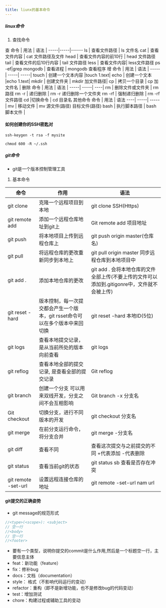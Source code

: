 ```yaml
---
title: liunx的基本命令 
---
```


##### linux命令

  1. 查找命令
  
查
 命令 | 用法 | 语法 |
 -----|-----|------
 ls   | 查看文件路径 | ls 文件名
 cat  | 查看文件内容 | cat 文件路径及文件
 head | 查看文件内容的前10行 | head 文件路径
 tail | 查看文件的后10行内容 | tail 文件路径
 less | 查看文件内容| less文件路径
 ps -ef|grep mongodb | 查看进程 | mongodb 查看程序
增
命令 | 用法 | 语法 |
-----| -----| -----|
touch | 创建一个文本内容 |touch 1.text|
echo | 创建一个文本 |echo 1.text|
mkdir | 创建文件夹 | mkdir 加文件路径|
cp | 拷贝一个目录 | cp 加文件名 |
删除
命令 | 用法 | 语法 |
-----| -----| ----|
rm | 删除文件或文件夹 | rm 路径
rm -r | 递归删除 | rm -r 递归删除一个文件夹
rm -rf | 强制递归删除 | rm -rf 文件路径
cd      |切换命令 | cd 目录名
其他命令
命令 | 用法 | 语法
----| -----| -----|
mv | 移动文件 | mv 源文件(路径) 目标文件(路径)
bash | 执行脚本路径 | bash 脚本文件 |

#### 如何创建你的SSH密匙对

```shell script
ssh-keygen -t rsa -f mysite

chmod 600 -R ~/.ssh
```

##### git命令

* git是一个版本控制管理工具

1. 基本命令

命令 | 作用 | 语法 |
-----| -----| ----- |  
git clone | 克隆一个远程项目到本地 | git clone SSH(Https)
git remote add |添加一个远程仓库地址到git上 | Git remote add 项目地址
git push | 将本地项目上传到远程仓库上 | git push origin master(仓库名)
git pull | 将远程仓库的更改重新同步到本地上 | git pull origin master 同步远程仓库到本地项目中
git add . | 添加本地仓库的更改 | git add . 会将本地仓库的文件全部上传(不要上传的文件可以添加到.gitigonre中，文件就不会被上传)
git reset -hard | 版本控制，每一次提交都会产生一个版本，git rsset命令可以在多个版本中来回切换 | git reset -hard 本地ID(5位)
git logs | 查看本地提交记录，是从当前所处的版本向前查看 | git logs
git reflog | 查看本地全部的提交记录, 是查看全部的提交记录 | Git reflog
git branch | 创建一个分支 可以用来双线开发，分支之间不会互相影响| Git branch -x 分支名
Git checkout | 切换分支，进行不同版本的开发| git checkout 分支名
git merge | 在前分支运行命令，将分支合并 | git merge -分支名
git diff | 查看不同 | 查看这次提交与之前提交的不同 +代表添加 -代表删除
git status | 查看当前git的状态| git status sb 查看是否存在冲突
git remote -set-url|设置远程连接仓库的地址|git remote -set-url nam url

#### git提交的正确姿势

* git message的规范形式

```javascript
//<type>(<scope>): <subject>
// 空一行
//<body>
// 空一行
//<footer>
```

* 要有一个类型，说明你提交的commit是什么作用,然后是一个标题空一行，主要信息主体
* feat：新功能（feature）
* fix：修补bug
* docs：文档（documentation）
* style： 格式（不影响代码运行的变动）
* refactor：重构（即不是新增功能，也不是修改bug的代码变动）
* test：增加测试
* chore：构建过程或辅助工具的变动
  